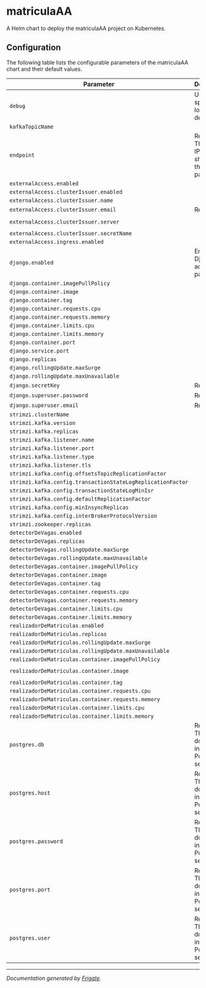 matriculaAA
===========

A Helm chart to deploy the matriculaAA project on Kubernetes.


## Configuration

The following table lists the configurable parameters of the matriculaAA chart and their default values.

| Parameter                | Description             | Default        |
| ------------------------ | ----------------------- | -------------- |
| `debug` | Useful to speed up local debugging. | `false` |
| `kafkaTopicName` |  | `"vaga_disponivel"` |
| `endpoint` | Required. The DNS or IP that should host the admin panel. | `` |
| `externalAccess.enabled` |  | `true` |
| `externalAccess.clusterIssuer.enabled` |  | `true` |
| `externalAccess.clusterIssuer.name` |  | `"letsencrypt-prod"` |
| `externalAccess.clusterIssuer.email` | Required. | `` |
| `externalAccess.clusterIssuer.server` |  | `"https://acme-v02.api.letsencrypt.org/directory"` |
| `externalAccess.clusterIssuer.secretName` |  | `"letsencrypt-secret-prod"` |
| `externalAccess.ingress.enabled` |  | `true` |
| `django.enabled` | Enable the Django admin panel. | `true` |
| `django.container.imagePullPolicy` |  | `"Always"` |
| `django.container.image` |  | `"api_production_django"` |
| `django.container.tag` |  | `"latest"` |
| `django.container.requests.cpu` |  | `"100m"` |
| `django.container.requests.memory` |  | `"60Mi"` |
| `django.container.limits.cpu` |  | `"500m"` |
| `django.container.limits.memory` |  | `"500Mi"` |
| `django.container.port` |  | `5000` |
| `django.service.port` |  | `80` |
| `django.replicas` |  | `3` |
| `django.rollingUpdate.maxSurge` |  | `1` |
| `django.rollingUpdate.maxUnavailable` |  | `0` |
| `django.secretKey` | Required. | `` |
| `django.superuser.password` | Required. | `` |
| `django.superuser.email` | Required. | `` |
| `strimzi.clusterName` |  | `"kafka-cluster"` |
| `strimzi.kafka.version` |  | `"3.6.0"` |
| `strimzi.kafka.replicas` |  | `1` |
| `strimzi.kafka.listener.name` |  | `"plain"` |
| `strimzi.kafka.listener.port` |  | `9092` |
| `strimzi.kafka.listener.type` |  | `"internal"` |
| `strimzi.kafka.listener.tls` |  | `false` |
| `strimzi.kafka.config.offsetsTopicReplicationFactor` |  | `1` |
| `strimzi.kafka.config.transactionStateLogReplicationFactor` |  | `1` |
| `strimzi.kafka.config.transactionStateLogMinIsr` |  | `1` |
| `strimzi.kafka.config.defaultReplicationFactor` |  | `1` |
| `strimzi.kafka.config.minInsyncReplicas` |  | `1` |
| `strimzi.kafka.config.interBrokerProtocolVersion` |  | `"3.6"` |
| `strimzi.zookeeper.replicas` |  | `1` |
| `detectorDeVagas.enabled` |  | `true` |
| `detectorDeVagas.replicas` |  | `1` |
| `detectorDeVagas.rollingUpdate.maxSurge` |  | `1` |
| `detectorDeVagas.rollingUpdate.maxUnavailable` |  | `0` |
| `detectorDeVagas.container.imagePullPolicy` |  | `"Always"` |
| `detectorDeVagas.container.image` |  | `"matriculaaa-detector-de-vagas"` |
| `detectorDeVagas.container.tag` |  | `"latest"` |
| `detectorDeVagas.container.requests.cpu` |  | `"1000m"` |
| `detectorDeVagas.container.requests.memory` |  | `"600Mi"` |
| `detectorDeVagas.container.limits.cpu` |  | `"1000m"` |
| `detectorDeVagas.container.limits.memory` |  | `"600Mi"` |
| `realizadorDeMatriculas.enabled` |  | `true` |
| `realizadorDeMatriculas.replicas` |  | `1` |
| `realizadorDeMatriculas.rollingUpdate.maxSurge` |  | `1` |
| `realizadorDeMatriculas.rollingUpdate.maxUnavailable` |  | `0` |
| `realizadorDeMatriculas.container.imagePullPolicy` |  | `"Always"` |
| `realizadorDeMatriculas.container.image` |  | `"matriculaaa-realizador-de-matriculas"` |
| `realizadorDeMatriculas.container.tag` |  | `"latest"` |
| `realizadorDeMatriculas.container.requests.cpu` |  | `"1000m"` |
| `realizadorDeMatriculas.container.requests.memory` |  | `"600Mi"` |
| `realizadorDeMatriculas.container.limits.cpu` |  | `"1000m"` |
| `realizadorDeMatriculas.container.limits.memory` |  | `"600Mi"` |
| `postgres.db` | Required. This chart doesn't include a PostgreSQL server. | `` |
| `postgres.host` | Required. This chart doesn't include a PostgreSQL server. | `` |
| `postgres.password` | Required. This chart doesn't include a PostgreSQL server. | `` |
| `postgres.port` | Required. This chart doesn't include a PostgreSQL server. | `` |
| `postgres.user` | Required. This chart doesn't include a PostgreSQL server. | `` |

---
_Documentation generated by [Frigate](https://frigate.readthedocs.io)._
